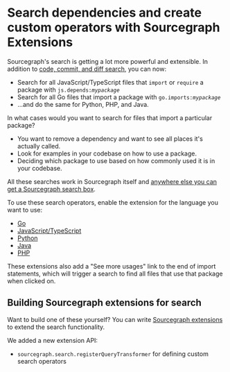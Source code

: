 # Search dependencies and create custom operators with Sourcegraph Extensions

Sourcegraph's search is getting a lot more powerful and extensible. In addition to [code, commit, and diff search](https://docs.sourcegraph.com/user/search), you can now:

- Search for all JavaScript/TypeScript files that `import` or `require` a package with <code>js.depends:<em>mypackage</em></code>
- Search for all Go files that import a package with <code>go.imports:<em>mypackage</em></code>
- ...and do the same for Python, PHP, and Java.

In what cases would you want to search for files that import a particular package?

- You want to remove a dependency and want to see all places it's actually called.
- Look for examples in your codebase on how to use a package.
- Deciding which package to use based on how commonly used it is in your codebase.

All these searches work in Sourcegraph itself and [anywhere else you can get a Sourcegraph search box](https://docs.sourcegraph.com/integration).

To use these search operators, enable the extension for the language you want to use: 
- [Go](https://sourcegraph.com/extensions/farhan/go-imports-search)
- [JavaScript/TypeScript](https://sourcegraph.com/extensions/farhan/js-dependency-search)
- [Python](https://sourcegraph.com/extensions/farhan/python-imports-search)
- [Java](https://sourcegraph.com/extensions/farhan/java-imports-search)
- [PHP](https://sourcegraph.com/extensions/farhan/php-imports-search)

These extensions also add a "See more usages" link to the end of import statements, which will trigger a search to find all files that use that package when clicked on.

<!-- TODO:
Add documentation to:
- READMEs of each language extension
- Search query syntax documentation page
- Review the tour and overview docs to see if this simplifies those
- Sourcegraph.d.ts in sourcegraph-extension-api

NOTE: We would like to make it such that this transformation also occurs on the backend, but we may not be able to finish this by the next release.
-->

## Building Sourcegraph extensions for search

Want to build one of these yourself? You can write [Sourcegraph extensions](https://github.com/sourcegraph/sourcegraph-extension-api) to extend the search functionality.

We added a new extension API:

- `sourcegraph.search.registerQueryTransformer` for defining custom search operators
